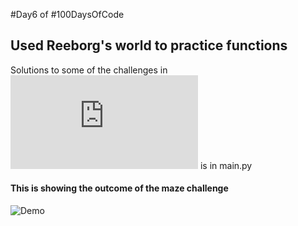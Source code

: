 #Day6 of #100DaysOfCode


## Used Reeborg's world to practice functions
Solutions to some of the challenges in ![Reeborg's world](https://reeborg.ca/reeborg.html?lang=en&mode=python&menu=worlds%2Fmenus%2Freeborg_intro_en.json&name=Alone&url=worlds%2Ftutorial_en%2Falone.json) is in main.py


#### This is showing the outcome of the maze challenge
![Demo](https://github.com/A3AJAGBE/Reeborgs_World/blob/main/Reeborgs_world_video.gif)


